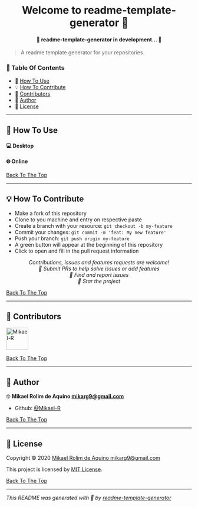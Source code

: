
 
 
    


<h1 id="title" align="center">Welcome to readme-template-generator 👋</h1>

<h4 align="center"> 🚧 readme-template-generator in development... 🚧</h4>



> A readme template generator for your repositories





### 🔖 Table Of Contents

- 🤔 [How To Use](#how-to-use)
- 💡 [How To Contribute](#how-to-contribute)
 - 🤗 [Contributors](#contributors)
- 👤 [Author](#author)
- 🔏 [License](#license)

---



<h2 id="how-to-use">🤔 How To Use</h2>

#### 💻 Desktop



#### 🌐 Online

[Back To The Top](#title)

---














<h2 id="how-to-contribute">💡 How To Contribute</h2>


- Make a fork of this repository
- Clone to you machine and entry on respective paste
- Create a branch with your resource: `git checkout -b my-feature`
- Commit your changes: `git commit -m 'feat: My new feature'`
- Push your branch: `git push origin my-feature`
- A green button will appear at the beginning of this repository
- Click to open and fill in the pull request information


<p align="center">
<i>Contributions, issues and features requests are welcome!</i><br />
<i>📮 Submit PRs to help solve issues or add features</i><br />
<i>🐛 Find and report issues</i><br />
<i>🌟 Star the project</i><br />
</p>


[Back To The Top](#title)

---

<h2 id="contributors">🤗 Contributors</h2>


<p>

<a href="https://github.com/Mikael-R"><img width="60px" src="https://avatars1.githubusercontent.com/u/60241602?v=4" alt="Mikael-R"/></a>


</p>


[Back To The Top](#title)

---

<h2 id="author">👤 Author</h2>


🤓 **Mikael Rolim de Aquino <mikarg9@gmail.com>**



- Github: [@Mikael-R](https://github.com/Mikael-R)



[Back To The Top](#title)

---


<h2 id="license">🔏 License</h2>


Copyright © 2020 [Mikael Rolim de Aquino <mikarg9@gmail.com>](https://github.com/Mikael-R)


This project is licensed by [MIT License](https://api.github.com/licenses/mit).

[Back To The Top](#title)

---


_This README was generated with 💟 by [readme-template-generator](https://github.com/Mikael-R/readme-template-generator)_
